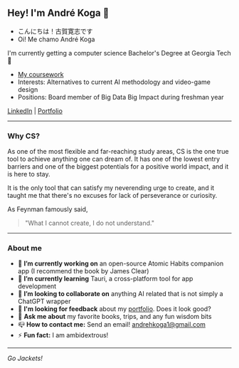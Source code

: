 ## Hey! I'm André Koga 👋

- こんにちは！古賀寛志です
- Oi! Me chamo André Koga

I'm currently getting a computer science Bachelor's Degree at Georgia Tech 🐝

- [My coursework](https://github.com/andre-koga/andre-koga/blob/main/coursework.md)
- Interests: Alternatives to current AI methodology and video-game design
- Positions: Board member of Big Data Big Impact during freshman year

[LinkedIn](https://linkedin.com/andrehkoga) | [Portfolio](https://andrekoga.com)

---

### Why CS?

As one of the most flexible and far-reaching study areas, CS is the one true tool to achieve anything one can dream of. It has one of the lowest entry barriers and one of the biggest potentials for a positive world impact, and it is here to stay.

It is the only tool that can satisfy my neverending urge to create, and it taught me that there's no excuses for lack of perseverance or curiosity.

As Feynman famously said,

> "What I cannot create, I do not understand."

---

### About me

- 🔭 **I’m currently working on** an open-source Atomic Habits companion app (I recommend the book by James Clear)
- 🌱 **I’m currently learning** Tauri, a cross-platform tool for app development
- 👯 **I’m looking to collaborate on** anything AI related that is not simply a ChatGPT wrapper
- 🧐 **I'm looking for feedback** about my [portfolio](https://andrekoga.com). Does it look good?
- 💬 **Ask me about** my favorite books, trips, and any fun wisdom bits
- 📪 **How to contact me:** Send an email! andrehkoga1@gmail.com
- ⚡ **Fun fact:** I am ambidextrous!

---

*Go Jackets!*
